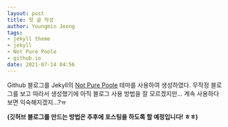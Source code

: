 ```yaml
---
layout: post
title: 첫 글 작성
author: Youngmin Jeong
tags:
- jekyll theme
- jekyll
- Not Pure Poole
- github.io
date: 2021-07-14 04:56
---
```

Github 블로그를 Jekyll의 [Not Pure Poole](https://github.com/vszhub/not-pure-poole) 테마를 사용하여 생성하였다.
무작정 블로그를 보고 따라서 생성했기에 아직 블로그 사용 방법을 잘 모르겠지만... 계속 사용하다보면 익숙해지겠지...?ㅠ

**(깃허브 블로그를 만드는 방법은 추후에 포스팅을 하도록 할 예정입니다! ㅎㅎ)**
